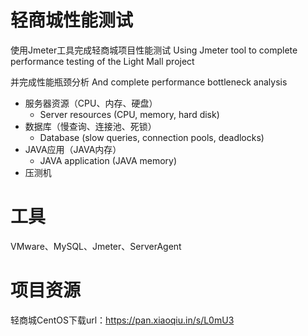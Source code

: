 # 轻商城性能测试
使用Jmeter工具完成轻商城项目性能测试
Using Jmeter tool to complete performance testing of the Light Mall project


并完成性能瓶颈分析
And complete performance bottleneck analysis
- 服务器资源（CPU、内存、硬盘）
  - Server resources (CPU, memory, hard disk)
- 数据库（慢查询、连接池、死锁）
  - Database (slow queries, connection pools, deadlocks)
- JAVA应用（JAVA内存）
  - JAVA application (JAVA memory)
- 压测机

# 工具
VMware、MySQL、Jmeter、ServerAgent

# 项目资源
轻商城CentOS下载url：https://pan.xiaoqiu.in/s/L0mU3
